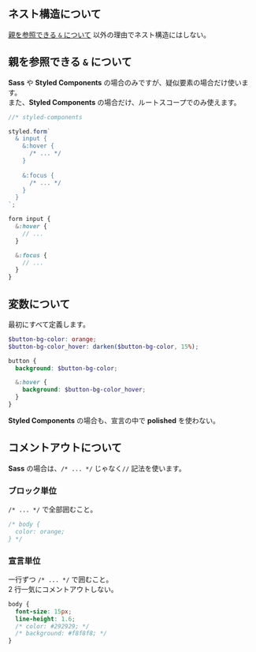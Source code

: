 ## ネスト構造について

[親を参照できる `&` について](https://github.com/nju33/styleguide/blob/master/css.md#%E8%A6%AA%E3%82%92%E5%8F%82%E7%85%A7%E3%81%A7%E3%81%8D%E3%82%8B--%E3%81%AB%E3%81%A4%E3%81%84%E3%81%A6) 以外の理由でネスト構造にはしない。

## 親を参照できる `&` について

**Sass** や **Styled Components** の場合のみですが、疑似要素の場合だけ使います。  
また、**Styled Components** の場合だけ、ルートスコープでのみ使えます。

```ts
//* styled-components

styled.form`
  & input {
    &:hover {
      /* ... */
    }
    
    &:focus {
      /* ... */
    }
  }
`;
```

```scss
form input {
  &:hover {
    // ...
  }

  &:focus {
    // ...
  }
}
```

## 変数について

最初にすべて定義します。

```scss
$button-bg-color: orange;
$button-bg-color_hover: darken($button-bg-color, 15%);

button {
  background: $button-bg-color;

  &:hover {
    background: $button-bg-color_hover;
  }
}
```

**Styled Components** の場合も、宣言の中で **polished** を使わない。

## コメントアウトについて

**Sass** の場合は、`/* ... */` じゃなく`//` 記法を使います。

### ブロック単位

`/* ... */` で全部囲むこと。

```css
/* body {
  color: orange;
} */
```

### 宣言単位

一行ずつ `/* ... */` で囲むこと。  
2 行一気にコメントアウトしない。

```css
body {
  font-size: 15px;
  line-height: 1.6;
  /* color: #292929; */
  /* background: #f8f8f8; */
}
```
